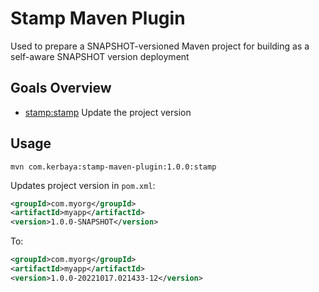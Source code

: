# Stamp Maven Plugin
Used to prepare a SNAPSHOT-versioned Maven project for building as a self-aware SNAPSHOT version deployment

## Goals Overview
* [stamp:stamp](https://www.kerbaya.com/stamp-maven-plugin/stamp-mojo.html) Update the project version

## Usage
`mvn com.kerbaya:stamp-maven-plugin:1.0.0:stamp`

Updates project version in `pom.xml`:

```xml
<groupId>com.myorg</groupId>
<artifactId>myapp</artifactId>
<version>1.0.0-SNAPSHOT</version>
```

To:

```xml
<groupId>com.myorg</groupId>
<artifactId>myapp</artifactId>
<version>1.0.0-20221017.021433-12</version>
```
